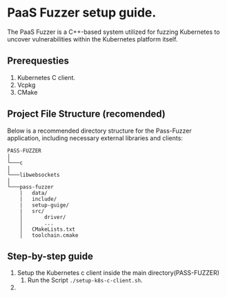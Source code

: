 # PaaS Fuzzer setup guide.
The PaaS Fuzzer is a C++-based system utilized for fuzzing Kubernetes to uncover vulnerabilities within the Kubernetes platform itself.

## Prerequesties 
1. Kubernetes C client.
2. Vcpkg 
3. CMake

## Project File Structure (recomended)
Below is a recommended directory structure for the Pass-Fuzzer application, including necessary external libraries and clients:
```
PASS-FUZZER 
│
└───c
│
└───libwebsockets
│
└───pass-fuzzer
    |   data/
    |   include/
    |   setup-guige/
    |   src/
    │       driver/
    │       ...
    │   CMakeLists.txt
    │   toolchain.cmake
```

## Step-by-step guide
1. Setup the Kubernetes c client inside the main directory(PASS-FUZZER)
   1. Run the Script `./setup-k8s-c-client.sh`.
2.  